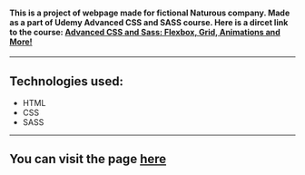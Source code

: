 #### This is a project of webpage made for fictional Naturous company. Made as a part of Udemy Advanced CSS and SASS course. Here is a dircet link to the course: [Advanced CSS and Sass: Flexbox, Grid, Animations and More!](https://www.udemy.com/course/advanced-css-and-sass/learn/lecture/8312924?start=0#overview)

---

## Technologies used:

- HTML
- CSS
- SASS

---

## You can visit the page [here](https://m-rejdych.github.io/Naturous/)
